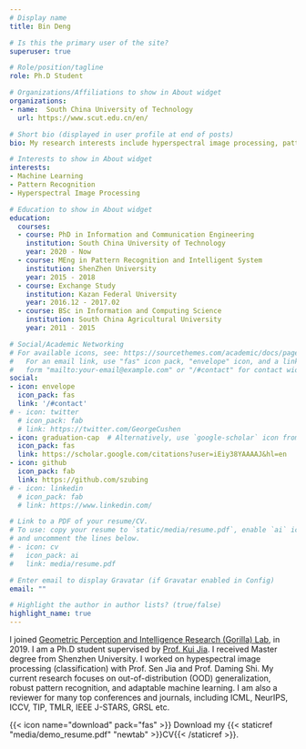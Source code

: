 ```yaml
---
# Display name
title: Bin Deng

# Is this the primary user of the site?
superuser: true

# Role/position/tagline
role: Ph.D Student

# Organizations/Affiliations to show in About widget
organizations:
- name:  South China University of Technology
  url: https://www.scut.edu.cn/en/

# Short bio (displayed in user profile at end of posts)
bio: My research interests include hyperspectral image processing, pattern recognition and machine learning.

# Interests to show in About widget
interests:
- Machine Learning
- Pattern Recognition
- Hyperspectral Image Processing

# Education to show in About widget
education:
  courses:
  - course: PhD in Information and Communication Engineering
    institution: South China University of Technology
    year: 2020 - Now
  - course: MEng in Pattern Recognition and Intelligent System
    institution: ShenZhen University
    year: 2015 - 2018
  - course: Exchange Study
    institution: Kazan Federal University
    year: 2016.12 - 2017.02
  - course: BSc in Information and Computing Science
    institution: South China Agricultural University
    year: 2011 - 2015

# Social/Academic Networking
# For available icons, see: https://sourcethemes.com/academic/docs/page-builder/#icons
#   For an email link, use "fas" icon pack, "envelope" icon, and a link in the
#   form "mailto:your-email@example.com" or "/#contact" for contact widget.
social:
- icon: envelope
  icon_pack: fas
  link: '/#contact'
# - icon: twitter
  # icon_pack: fab
  # link: https://twitter.com/GeorgeCushen
- icon: graduation-cap  # Alternatively, use `google-scholar` icon from `ai` icon pack
  icon_pack: fas
  link: https://scholar.google.com/citations?user=iEiy38YAAAAJ&hl=en
- icon: github
  icon_pack: fab
  link: https://github.com/szubing
# - icon: linkedin
  # icon_pack: fab
  # link: https://www.linkedin.com/

# Link to a PDF of your resume/CV.
# To use: copy your resume to `static/media/resume.pdf`, enable `ai` icons in `params.toml`, 
# and uncomment the lines below.
# - icon: cv
#   icon_pack: ai
#   link: media/resume.pdf

# Enter email to display Gravatar (if Gravatar enabled in Config)
email: ""

# Highlight the author in author lists? (true/false)
highlight_name: true
---
```


I joined [Geometric Perception and Intelligence Research (Gorilla) Lab](https://www.scut-gpi.cn/), in 2019. I am a Ph.D student supervised by [Prof. Kui Jia](http://kuijia.site/). I received Master degree from Shenzhen University. I worked on hypespectral image processing (classification) with Prof. Sen Jia and Prof. Daming Shi. My current research focuses on out-of-distribution (OOD) generalization, robust pattern recognition, and adaptable machine learning. I am also a reviewer for many top conferences and journals, including ICML, NeurIPS, ICCV, TIP, TMLR, IEEE J-STARS, GRSL etc.

{{< icon name="download" pack="fas" >}} Download my {{< staticref "media/demo_resume.pdf" "newtab" >}}CV{{< /staticref >}}.
